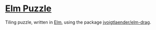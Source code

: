 [Elm Puzzle](https://erich-9.github.io/elm-puzzle)
==================================================

Tiling puzzle, written in [Elm](http://elm-lang.org/), using the package [jvoigtlaender/elm-drag](http://package.elm-lang.org/packages/jvoigtlaender/elm-drag/1.0.0/).
